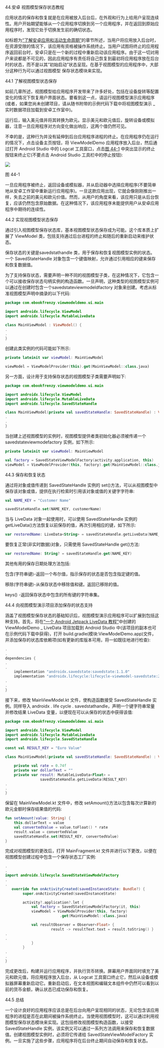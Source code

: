 44.安卓 视图模型保存状态教程

应用状态的保存和恢复就是在应用被放入后台后，在外观和行为上给用户呈现连续性。用户开始期望能够从一个应用程序切换到另一个应用程序，并在返回到原始应用程序时，发现它处于切换发生前的确切状态。

如标题为[“了解安卓应用和活动生命周期”](19.html#_idTextAnchor395)的章节所述，当用户将应用放入后台时，在资源受限的情况下，该应用有资格被操作系统终止。当用户试图将终止的应用程序返回前台时，安卓只是在一个新的过程中重新启动该应用程序。由于这一切对用户来说都是不可见的，因此应用程序有责任将自己恢复到最初将应用程序放在后台时的状态，而不是以其“初始启动”状态呈现。在基于视图模型的应用程序中，大部分这种行为可以通过视图模型 保存状态模块来实现。

44.1 了解视图模型状态保存

如前几章所述，视图模型给应用程序开发带来了许多好处，包括在设备旋转等配置变化的情况下恢复用户界面状态。要看到这一点，请运行视图模型演示应用程序(或者，如果您尚未创建项目，请从随书附带的示例代码下载中将视图模型演示 _ 实时数据项目加载到安卓工作室中)。

运行后，输入美元值并将其转换为欧元。显示美元和欧元值后，旋转设备或模拟器，注意一旦应用程序对方向变化做出响应，这两个值仍然可见。

不幸的是，这种行为并没有延伸到后台应用程序进程的终止。在应用程序仍在运行的情况下，点击设备主页按钮，将 ViewModelDemo 应用程序放入后台，然后通过打开 Android Studio 中的 Logcat 工具窗口，点击[图 44-1](#_idTextAnchor905) 中突出显示的终止按钮来终止它(不要点击 Android Studio 工具栏中的停止按钮):

![](img/as_3.5_logcat_terminate.jpg)

图 44-1

一旦应用程序被终止，返回设备或模拟器，并从启动器中选择应用程序(不要简单地从安卓工作室中重新运行应用程序)。一旦这款应用出现，它就会像刚刚推出一样，失去之前的美元和欧元价值。然而，从用户的角度来看，该应用只是从后台恢复，应该仍然包含原始数据。在这种情况下，该应用程序未能提供用户从安卓应用程序中期待的连续性。

44.2 实现视图模型状态保存

通过引入视图模型保存状态库，基本视图模型状态保存成为可能。这个库本质上扩展了 ViewModel 类，包括支持通过后台进程的终止和随后的重新启动来维护状态。

保存状态的关键是savedstathandle 类，用于保存和恢复视图模型实例的状态。一个 SavedStateHandle 对象包含一个键值映射，允许通过引用相应的键来保存和恢复数据值。

为了支持保存状态，需要声明一种不同的视图模型子类，在这种情况下，它包含一个可以接收保存状态句柄实例的构造函数。一旦声明，这种类型的视图模型实例可以通过在创建时包含一个savedstateviewmodeldfactory 对象来创建。考虑从标准视图模型声明中摘录的以下代码:

```kt
package com.ebookfrenzy.viewmodeldemo.ui.main

import androidx.lifecycle.ViewModel
import androidx.lifecycle.MutableLiveData

class MainViewModel : ViewModel() {
.
.
}
```

创建此类实例的代码可能如下所示:

```kt
private lateinit var viewModel: MainViewModel

viewModel = ViewModelProvider(this).get(MainViewModel::class.java)
```

另一方面，设计用于支持保存状态的视图模型子类需要声明如下:

```kt
package com.ebookfrenzy.viewmodeldemo.ui.main

import androidx.lifecycle.ViewModel
import androidx.lifecycle.MutableLiveData
import androidx.lifecycle.SavedStateHandle

class MainViewModel(private val savedStateHandle: SavedStateHandle) : ViewModel() {
.
.
}
```

当创建上述视图模型的实例时，视图模型提供者类初始化器必须被传递一个savedstateviewmodefactory 实例，如下所示:

```kt
private lateinit var viewModel: MainViewModel

val factory = SavedStateViewModelFactory(activity.application, this)
viewModel = ViewModelProvider(this, factory).get(MainViewModel::class.java)
```

44.3 保存和恢复状态

通过将对象或值传递到 SavedStateHandle 实例的 set()方法，可以从视图模型中保存该对象或值，提供在执行检索时引用该对象或值的关键字字符串:

```kt
val NAME_KEY = "Customer Name"

savedStateHandle.set(NAME_KEY, customerName)
```

当与 LiveData 对象一起使用时，可以使用 SavedStateHandle 实例的 getLiveData()方法恢复以前保存的值，再次引用相应的键，如下所示:

```kt
var restoredName: LiveData<String> = savedStateHandle.getLiveData(NAME_KEY)
```

要恢复正常(非实时数据)对象，只需使用 SavedStateHandle get()方法:

```kt
var restoredName: String? = savedStateHandle.get(NAME_KEY)
```

其他有用的保存日期处理方法包括:

包含(字符串键)-返回一个布尔值，指示保存的状态是否包含指定键的值。

移除(字符串键)-从保存状态中移除值和键。返回已移除的值。

keys() -返回保存状态中包含的所有键的字符串集。

44.4 向视图模型演示项目添加保存的状态支持

涵盖了视图模型保存状态的基础知识后，视图模型演示应用程序可以扩展到包括这种支持。首先，将在[“一个 Android Jetpack LiveData 教程”](41.html#_idTextAnchor869)中创建的 ViewModelDemo _ LiveData 项目加载到 Android Studio 中(该项目的副本也可在示例代码下载中获得)，打开 build.gradle(模块:ViewModelDemo.app)文件，并添加保存的状态库依赖项(如有更新的库版本可用，将一如既往地进行检查):

```kt
.
.
dependencies {
.
.    
    implementation "androidx.savedstate:savedstate:1.1.0"
    implementation "androidx.lifecycle:lifecycle-viewmodel-savedstate:2.3.1"
.
.
}
```

接下来，修改 MainViewModel.kt 文件，使构造函数接受 SavedStateHandle 实例。同样导入 androidx . life cycle . savedstathandle，声明一个键字符串常量并修改结果 LiveData 变量，以便现在可以从保存的状态中获得该值:

```kt
package com.ebookfrenzy.viewmodeldemo.ui.main

import androidx.lifecycle.ViewModel
import androidx.lifecycle.MutableLiveData
import androidx.lifecycle.SavedStateHandle

const val RESULT_KEY = "Euro Value"

class MainViewModel(private val savedStateHandle: SavedStateHandle) : ViewModel() {

    private val rate = 0.74f
    private var dollarText = ""
    private var result: MutableLiveData<Float> =  
                savedStateHandle.getLiveData(RESULT_KEY)
.
.
}
```

保留在 MainViewModel.kt 文件中，修改 setAmount()方法以包含每次计算新的欧元金额时保存结果值的代码:

```kt
fun setAmount(value: String) {
    this.dollarText = value
    val convertedValue = value.toFloat() * rate
    result.value = convertedValue
    savedStateHandle.set(RESULT_KEY, convertedValue)
}
```

完成对视图模型的更改后，打开 MainFragment.kt 文件并进行以下更改，以便在视图模型创建过程中包含一个保存状态工厂实例:

```kt
.
.
import androidx.lifecycle.SavedStateViewModelFactory
.
.
   override fun onActivityCreated(savedInstanceState: Bundle?) {
        super.onActivityCreated(savedInstanceState)

        activity?.application?.let {
            val factory = SavedStateViewModelFactory(it, this)
            viewModel = ViewModelProvider(this, factory)
                         .get(MainViewModel::class.java)

            val resultObserver = Observer<Float> { 
                     result -> resultText.text = result.toString() }
.
.
            }
        }
.
.
}
```

完成更改后，构建并运行应用程序，并执行货币转换。屏幕用户界面同时填充了美元和欧元值，将应用程序放入后台，从 Logcat 工具窗口终止它，然后从设备或模拟器屏幕重新启动它。重新启动后，在文本视图和编辑文本组件中仍然可以看到以前的货币金额，确认状态已成功保存和恢复。

44.5 总结

一个设计良好的应用程序应该总是在后台向用户呈现相同的状态，无论包含该应用程序的进程是否在此期间被操作系统终止。当使用视图模型时，这可以通过利用视图模型保存状态模块来实现。这包括修改视图模型构造函数，以接受 SavedStateHandle 实例，该实例又可以通过一系列方法调用来保存和恢复数据值。创建视图模型实例时，必须将它传递给 SavedStateViewModelFactory 实例。一旦实施了这些步骤，应用程序将在后台终止期间自动保存和恢复状态。